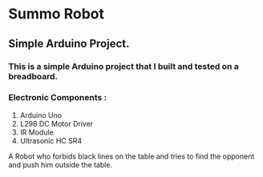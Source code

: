 
# Summo Robot
## Simple Arduino Project.

### This is a simple Arduino project that I built and tested on a breadboard.
### Electronic Components :
1. Arduino Uno
2. L298 DC Motor Driver
3. IR Module
4. Ultrasonic HC SR4 

A Robot who forbids black lines on the table and tries to find the opponent and push him outside the table.  

